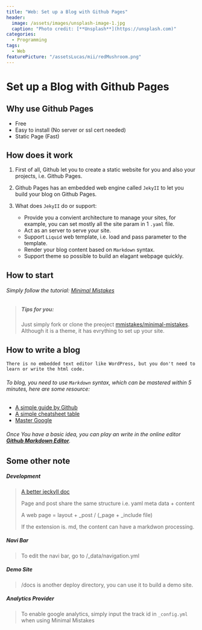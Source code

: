```yaml
---
title: "Web: Set up a Blog with Github Pages"
header:
  image: /assets/images/unsplash-image-1.jpg
  caption: "Photo credit: [**Unsplash**](https://unsplash.com)"
categories:
  - Programming
tags:
  - Web
featurePicture: "/assetsLucas/mii/redMushroom.png"
---
```

# Set up a Blog with Github Pages


## Why use Github Pages

* Free
* Easy to install (No server or ssl cert needed)
* Static Page (Fast)


## How does it work

1. First of all, Github let you to create a static website for you and also your projects, i.e. Github Pages.


2. Github Pages has an embedded web engine called `JekyII` to let you build your blog on Github Pages.
	

3. What does `JekyII` do or support:

	* Provide you a convient architecture to manage your sites, for example, you can set mostly all the site param in 1 `.yaml` file.
	* Act as an server to serve your site.
	* Support `Liquid` web template, i.e. load and pass parameter to the template.
	* Render your blog content based on `Markdown` syntax.
	* Support theme so possible to build an elagant webpage quickly.


## How to start

###### Simply follow the tutorial: [Minimal Mistakes](https://mmistakes.github.io/minimal-mistakes/docs/quick-start-guide/)

> ##### Tips for you:
> Just simply fork or clone the preoject [mmistakes/minimal-mistakes](https://github.com/mmistakes/minimal-mistakes). Although it is a theme, it has evrything to set up your site.  


## How to write a blog

`There is no embedded text editor like WordPress, but you don't need to learn or write the html code.`

###### To blog, you need to use `Markdown` syntax, which can be mastered within 5 minutes, here are some resource:

* [A simple guide by Github](https://guides.github.com/features/mastering-markdown/)
* [A simple cheatsheet table](http://commonmark.org/help/)
* [Master Google](https://www.google.com)

###### Once You have a basic idea, you can play an write in the online editor [**Github Markdown Editor**](https://jbt.github.io/markdown-editor).


## Some other note

##### Development
>[A better jeckyII doc](http://www.rubydoc.info/github/mojombo/jekyll/)
>
>Page and post share the same structure i.e. yaml meta data +  content
>
>A web page = layout + _post / (_page + _include file)
>
>If the extension is. md, the content can have a markdwon processing.


##### Navi Bar
>To edit the navi bar, go to /_data/navigation.yml


##### Demo Site
>/docs is another deploy directory, you can use it to build a demo site.

##### Analytics Provider
>To enable google analytics, simply input the track id in `_config.yml` when using Minimal Mistakes



